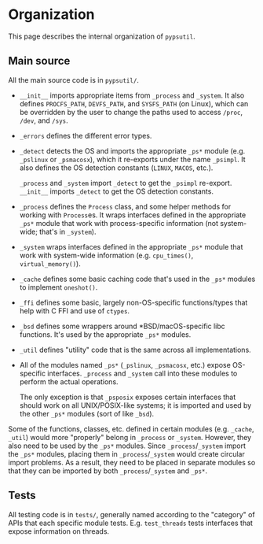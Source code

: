 # Organization

This page describes the internal organization of `pypsutil`.

## Main source

All the main source code is in `pypsutil/`.

- `__init__` imports appropriate items from `_process` and `_system`. It also defines `PROCFS_PATH`, `DEVFS_PATH`, and `SYSFS_PATH` (on Linux), which can be overridden by the user to change the paths used to access `/proc`, `/dev`, and `/sys`.

- `_errors`  defines the different error types.

- `_detect` detects the OS and imports the appropriate `_ps*` module (e.g. `_pslinux` or `_psmacosx`), which it re-exports under the name `_psimpl`. It also defines the OS detection constants (`LINUX`, `MACOS`, etc.).

    `_process` and `_system` import `_detect` to get the `_psimpl` re-export. `__init__` imports `_detect` to get the OS detection constants.

- `_process` defines the `Process` class, and some helper methods for working with `Process`es. It wraps interfaces defined in the appropriate `_ps*` module that work with process-specific information (not system-wide; that's in `_system`).

- `_system` wraps interfaces defined in the appropriate `_ps*` module that work with system-wide information (e.g. `cpu_times()`, `virtual_memory()`).

- `_cache` defines some basic caching code that's used in the `_ps*` modules to implement `oneshot()`.

- `_ffi` defines some basic, largely non-OS-specific functions/types that help with C FFI and use of `ctypes`.

- `_bsd` defines some wrappers around \*BSD/macOS-specific libc functions. It's used by the appropriate `_ps*` modules.

- `_util` defines "utility" code that is the same across all implementations.

- All of the modules named `_ps*` (`_pslinux`, `_psmacosx`, etc.) expose OS-specific interfaces. `_process` and `_system` call into these modules to perform the actual operations.

    The only exception is that `_psposix` exposes certain interfaces that should work on all UNIX/POSIX-like systems; it is imported and used by the other `_ps*` modules (sort of like `_bsd`).

Some of the functions, classes, etc. defined in certain modules (e.g. `_cache`, `_util`) would more "properly" belong in `_process` or `_system`. However, they also need to be used by the `_ps*` modules. Since `_process`/`_system` import the `_ps*` modules, placing them in `_process`/`_system` would create circular import problems. As a result, they need to be placed in separate modules so that they can be imported by both `_process`/`_system` and `_ps*`.

## Tests

All testing code is in `tests/`, generally named according to the "category" of APIs that each specific module tests. E.g. `test_threads` tests interfaces that expose information on threads.
